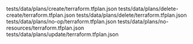 tests/data/plans/create/terraform.tfplan.json
tests/data/plans/delete-create/terraform.tfplan.json
tests/data/plans/delete/terraform.tfplan.json
tests/data/plans/no-op/terraform.tfplan.json
tests/data/plans/no-resources/terraform.tfplan.json
tests/data/plans/update/terraform.tfplan.json
